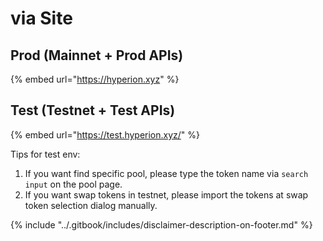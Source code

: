 # via Site

## Prod (Mainnet + Prod APIs)&#x20;

{% embed url="https://hyperion.xyz" %}

## Test (Testnet + Test APIs)

{% embed url="https://test.hyperion.xyz/" %}

Tips for test env:

1. If you want find specific pool, please type the token name via `search input` on the pool page.
2. If you want swap tokens in testnet, please import the tokens at swap token selection dialog manually.



{% include "../.gitbook/includes/disclaimer-description-on-footer.md" %}

